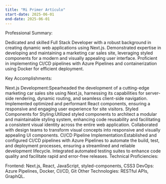 ```yaml
---
title: "Mi Primer Artículo"
start-date: 2025-06-01
end-date: 2025-06-01
---
```

Professional Summary:

Dedicated and skilled Full Stack Developer with a robust background in creating dynamic web applications using Next.js. Demonstrated expertise in developing and maintaining a marketing car sales site, leveraging styled components for a modern and visually appealing user interface. Proficient in implementing CI/CD pipelines with Azure Pipelines and containerization using Docker for efficient deployment.

Key Accomplishments:

Next.js Development:Spearheaded the development of a cutting-edge marketing car sales site using Next.js, harnessing its capabilities for server-side rendering, dynamic routing, and seamless client-side navigation.
Implemented optimized and performant React components, ensuring a responsive and engaging user experience for site visitors.
Styled Components for Styling:Utilized styled components to architect a modular and maintainable styling system, enhancing code reusability and facilitating a consistent visual identity across the entire web application.
Collaborated with design teams to transform visual concepts into responsive and visually appealing UI components.
CI/CD Pipeline Implementation:Established and configured CI/CD pipelines with Azure Pipelines to automate the build, test, and deployment processes, ensuring a streamlined and reliable development lifecycle.
Integrated automated testing suites to enhance code quality and facilitate rapid and error-free releases.
Technical Proficiencies:

Frontend: Next.js, React, JavaScript, styled-components, CSS3
DevOps: Azure Pipelines, Docker, CI/CD, Git
Other Technologies: RESTful APIs, GraphQL.
